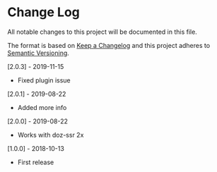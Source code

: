 # Change Log
All notable changes to this project will be documented in this file.

The format is based on [Keep a Changelog](http://keepachangelog.com/)
and this project adheres to [Semantic Versioning](http://semver.org/).

[2.0.3] - 2019-11-15
- Fixed plugin issue

[2.0.1] - 2019-08-22
- Added more info

[2.0.0] - 2019-08-22
- Works with doz-ssr 2x

[1.0.0] - 2018-10-13
- First release